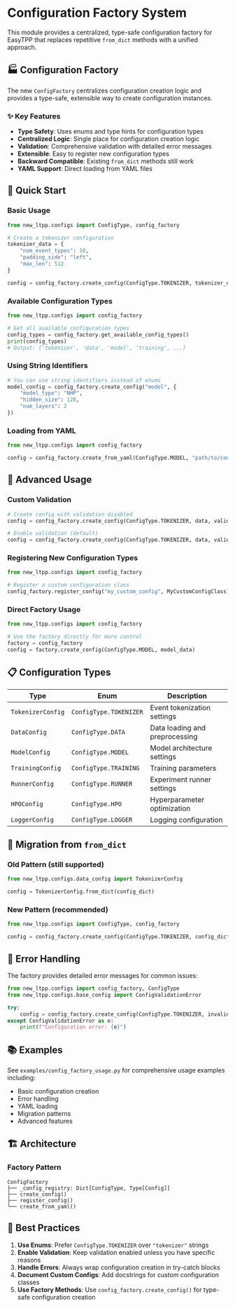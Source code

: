 # Configuration Factory System

This module provides a centralized, type-safe configuration factory for EasyTPP that replaces repetitive `from_dict` methods with a unified approach.

## 🏭 Configuration Factory

The new `ConfigFactory` centralizes configuration creation logic and provides a type-safe, extensible way to create configuration instances.

### ✨ Key Features

- **Type Safety**: Uses enums and type hints for configuration types
- **Centralized Logic**: Single place for configuration creation logic
- **Validation**: Comprehensive validation with detailed error messages
- **Extensible**: Easy to register new configuration types
- **Backward Compatible**: Existing `from_dict` methods still work
- **YAML Support**: Direct loading from YAML files

## 🚀 Quick Start

### Basic Usage

```python
from new_ltpp.configs import ConfigType, config_factory

# Create a tokenizer configuration
tokenizer_data = {
    "num_event_types": 10,
    "padding_side": "left",
    "max_len": 512
}

config = config_factory.create_config(ConfigType.TOKENIZER, tokenizer_data)
```

### Available Configuration Types

```python
from new_ltpp.configs import config_factory

# Get all available configuration types
config_types = config_factory.get_available_config_types()
print(config_types)
# Output: ['tokenizer', 'data', 'model', 'training', ...]
```

### Using String Identifiers

```python
# You can use string identifiers instead of enums
model_config = config_factory.create_config("model", {
    "model_type": "NHP",
    "hidden_size": 128,
    "num_layers": 2
})
```

### Loading from YAML

```python
from new_ltpp.configs import config_factory

config = config_factory.create_from_yaml(ConfigType.MODEL, "path/to/config.yaml")
```

## 🔧 Advanced Usage

### Custom Validation

```python
# Create config with validation disabled
config = config_factory.create_config(ConfigType.TOKENIZER, data, validate=False)

# Enable validation (default)
config = config_factory.create_config(ConfigType.TOKENIZER, data, validate=True)
```

### Registering New Configuration Types

```python
from new_ltpp.configs import config_factory

# Register a custom configuration class
config_factory.register_config("my_custom_config", MyCustomConfigClass)
```

### Direct Factory Usage

```python
from new_ltpp.configs import config_factory

# Use the factory directly for more control
factory = config_factory
config = factory.create_config(ConfigType.MODEL, model_data)
```

## 📋 Configuration Types

| Type | Enum | Description |
|------|------|-------------|
| `TokenizerConfig` | `ConfigType.TOKENIZER` | Event tokenization settings |
| `DataConfig` | `ConfigType.DATA` | Data loading and preprocessing |
| `ModelConfig` | `ConfigType.MODEL` | Model architecture settings |
| `TrainingConfig` | `ConfigType.TRAINING` | Training parameters |
| `RunnerConfig` | `ConfigType.RUNNER` | Experiment runner settings |
| `HPOConfig` | `ConfigType.HPO` | Hyperparameter optimization |
| `LoggerConfig` | `ConfigType.LOGGER` | Logging configuration |

## 🔄 Migration from `from_dict`

### Old Pattern (still supported)
```python
from new_ltpp.configs.data_config import TokenizerConfig

config = TokenizerConfig.from_dict(config_dict)
```

### New Pattern (recommended)
```python
from new_ltpp.configs import ConfigType, config_factory

config = config_factory.create_config(ConfigType.TOKENIZER, config_dict)
```

## 🚫 Error Handling

The factory provides detailed error messages for common issues:

```python
from new_ltpp.configs import config_factory, ConfigType
from new_ltpp.configs.base_config import ConfigValidationError

try:
    config = config_factory.create_config(ConfigType.TOKENIZER, invalid_data)
except ConfigValidationError as e:
    print(f"Configuration error: {e}")
```

## 📚 Examples

See `examples/config_factory_usage.py` for comprehensive usage examples including:

- Basic configuration creation
- Error handling
- YAML loading
- Migration patterns
- Advanced features

## 🏗️ Architecture

### Factory Pattern

```
ConfigFactory
├── _config_registry: Dict[ConfigType, Type[Config]]
├── create_config()
├── register_config()
└── create_from_yaml()
```

## 🎯 Best Practices

1. **Use Enums**: Prefer `ConfigType.TOKENIZER` over `"tokenizer"` strings
2. **Enable Validation**: Keep validation enabled unless you have specific reasons
3. **Handle Errors**: Always wrap configuration creation in try-catch blocks
4. **Document Custom Configs**: Add docstrings for custom configuration classes
5. **Use Factory Methods**: Use `config_factory.create_config()` for type-safe configuration creation